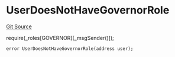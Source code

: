 # UserDoesNotHaveGovernorRole
[Git Source](https://github.com/FloorDAO/floor-v2/blob/fd4de86a192de96d73fe2e56a84ec542b57b1c69/src/contracts/authorities/AuthorityRegistry.sol)

require(_roles[GOVERNOR][_msgSender()]);


```solidity
error UserDoesNotHaveGovernorRole(address user);
```

